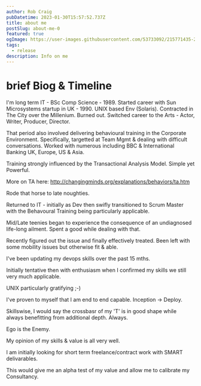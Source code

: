 ```yaml
---
author: Rob Craig
pubDatetime: 2023-01-30T15:57:52.737Z
title: about me
postSlug: about-me-0
featured: true
ogImage: https://user-images.githubusercontent.com/53733092/215771435-25408246-2309-4f8b-a781-1f3d93bdf0ec.png
tags:
  - release
description: Info on me
---
```


# brief Biog & Timeline

I'm long term IT - BSc Comp Science - 1989. Started career with Sun Microsystems startup in UK - 1990. UNIX based Env (Solaris). Contracted in The City over the Millenium. Burned out. Switched career to the Arts - Actor, Writer, Producer, Director. 

That period also involved delivering behavioural training in the Corporate Environment. Specifically, targetted at Team Mgmt & dealing with difficult conversations. Worked with numerous including BBC & International Banking UK, Europe, US & Asia. 

Training strongly influenced by the Transactional Analysis Model. Simple yet Powerful.

More on TA here: http://changingminds.org/explanations/behaviors/ta.htm

Rode that horse to late noughties.

Returned to IT - initially as Dev then swifly transitioned to Scrum Master with the Behavoural Training being particularly applicable.

Mid/Late teenies began to experience the consequence of an undiagnosed life-long ailment. Spent a good while dealing with that.

Recently figured out the issue and finally effectively treated. Been left with some mobility issues but otherwise fit & able.

I've been updating my devops skills over the past 15 mths.

Initially tentative then with enthusiasm when I confirmed my skills we still very much applicable.

UNIX particularly gratifying ;-)

I've proven to myself that I am end to end capable. Inception -> Deploy.

Skillswise, I would say the crossbasr of my 'T' is in good shape while always benefitting from additional depth. Always.

Ego is the Enemy.

My opinion of my skills & value is all very well.

I am initially looking for short term freelance/contract work with SMART delivarables.

This would give me an alpha test of my value and allow me to calibrate my Consultancy.
